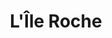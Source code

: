 ---
title: "L'Île Roche"
url: /sallanches/lile-roche-clos-de-lile-roche-2/
shop: centre commercial
---